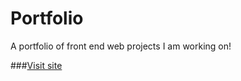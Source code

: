 Portfolio
=========
A portfolio of front end web projects I am working on!

###[Visit site](http://fitonics.github.io/portfolio)